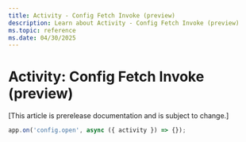 ```yaml
---
title: Activity - Config Fetch Invoke (preview)
description: Learn about Activity - Config Fetch Invoke (preview)
ms.topic: reference
ms.date: 04/30/2025
---
```


# Activity: Config Fetch Invoke (preview)

[This article is prerelease documentation and is subject to change.]

```typescript
app.on('config.open', async ({ activity }) => {});
```